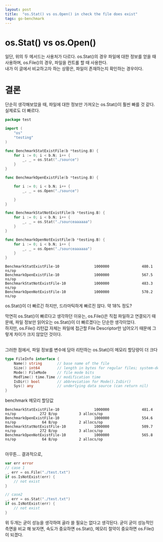 ```yaml
---
layout: post
title:  "os.Stat() vs os.Open() in check the file does exist"
tags: go-benchmark
---
```


# os.Stat() vs os.Open()
일단, 위의 두 메서드는 사용처가 다르다. os.Stat()의 경우 파일에 대한 정보를 얻을 때 사용하며, os.File()의 경우, 파일을 컨트롤 할 때 사용한다.<br>
내가 이 글에서 비교하고자 하는 상황은, 파일이 존재하는지 확인하는 경우이다.

# 결론
단순히 생각해보았을 때, 파일에 대한 정보만 가져오는 os.Stat()이 훨씬 빠를 것 같다.
실제로도 더 빠르다.

```go
package test

import (
	"os"
	"testing"
)

func BenchmarkStatExistFile(b *testing.B) {
	for i := 0; i < b.N; i++ {
		_, _ = os.Stat("./source")
	}
}

func BenchmarkOpenExistFile(b *testing.B) {

	for i := 0; i < b.N; i++ {
		_, _ = os.Open("./source")

	}
}

func BenchmarkStatNotExistFile(b *testing.B) {
	for i := 0; i < b.N; i++ {
		_, _ = os.Stat("./sourceaaaaaa")
	}
}

func BenchmarkOpenNotExistFile(b *testing.B) {
	for i := 0; i < b.N; i++ {
		_, _ = os.Open("./sourceaaaaaa")
	}
}
```

```
BenchmarkStatExistFile-10                1000000               480.1 ns/op
BenchmarkOpenExistFile-10                1000000               567.5 ns/op
BenchmarkStatNotExistFile-10             1000000               483.3 ns/op
BenchmarkOpenNotExistFile-10             1000000               570.2 ns/op
```

os.Stat()이 더 빠르긴 하지만, 드라마틱하게 빠르진 않다. 약 18% 정도? <br>

막연히 os.Stat()이 빠르다고 생각하던 이유는, os.File()은 직접 파일하고 연결되기 때문에, 파일 정보만 읽어오는 os.Stat()이 더 빠르겠다는 단순한 생각이었다. <br>
하지만, os.File() 리턴값 자체는 파일에 접근할 File Descriptor만 넘어오기 때문에 그렇게 차이가 크지 않았던 것이다. <br><br>

그러한 점에서, 파일 정보를 변수에 담아 리턴하는 os.Stat()이 메모리 할당량이 더 크다 <br>
```go
type FileInfo interface {
	Name() string       // base name of the file
	Size() int64        // length in bytes for regular files; system-dependent for others
	Mode() FileMode     // file mode bits
	ModTime() time.Time // modification time
	IsDir() bool        // abbreviation for Mode().IsDir()
	Sys() any           // underlying data source (can return nil)
}
```

benchmark 메모리 할당값
```
BenchmarkStatExistFile-10                1000000               481.4 ns/op           272 B/op          3 allocs/op
BenchmarkOpenExistFile-10                1000000               554.6 ns/op            64 B/op          2 allocs/op
BenchmarkStatNotExistFile-10             1000000               509.7 ns/op           272 B/op          3 allocs/op
BenchmarkOpenNotExistFile-10             1000000               565.8 ns/op            64 B/op          2 allocs/op
```

<br>
아무튼... 결과적으로,

```go
var err error
// case 1
_, err = os.File("./test.txt")
if os.IsNotExist(err) {
	// not exist
}

// case2
_, err = os.Stat("./test.txt")
if os.IsNotExist(err) {
	// not exist
}
```
위 두개는 굳이 성능을 생각하여 골라 쓸 필요는 없다고 생각된다. 굳이 굳이 성능적인 측면을 비교 해 보자면, 속도가 중요하면 os.Stat(), 메모리 절약이 중요하면 os.File()이 되겠다.